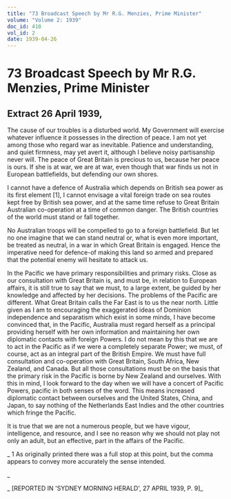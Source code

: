 ```yaml
---
title: "73 Broadcast Speech by Mr R.G. Menzies, Prime Minister"
volume: "Volume 2: 1939"
doc_id: 410
vol_id: 2
date: 1939-04-26
---
```


# 73 Broadcast Speech by Mr R.G. Menzies, Prime Minister

## Extract 26 April 1939,

The cause of our troubles is a disturbed world. My Government will exercise whatever influence it possesses in the direction of peace. I am not yet among those who regard war as inevitable. Patience and understanding, and quiet firmness, may yet avert it, although I believe noisy partisanship never will. The peace of Great Britain is precious to us, because her peace is ours. If she is at war, we are at war, even though that war finds us not in European battlefields, but defending our own shores.

I cannot have a defence of Australia which depends on British sea power as its first element [1], I cannot envisage a vital foreign trade on sea routes kept free by British sea power, and at the same time refuse to Great Britain Australian co-operation at a time of common danger. The British countries of the world must stand or fall together.

No Australian troops will be compelled to go to a foreign battlefield. But let no one imagine that we can stand neutral or, what is even more important, be treated as neutral, in a war in which Great Britain is engaged. Hence the imperative need for defence-of making this land so armed and prepared that the potential enemy will hesitate to attack us.

In the Pacific we have primary responsibilities and primary risks. Close as our consultation with Great Britain is, and must be, in relation to European affairs, it is still true to say that we must, to a large extent, be guided by her knowledge and affected by her decisions. The problems of the Pacific are different. What Great Britain calls the Far East is to us the near north. Little given as I am to encouraging the exaggerated ideas of Dominion independence and separatism which exist in some minds, I have become convinced that, in the Pacific, Australia must regard herself as a principal providing herself with her own information and maintaining her own diplomatic contacts with foreign Powers. I do not mean by this that we are to act in the Pacific as if we were a completely separate Power; we must, of course, act as an integral part of the British Empire. We must have full consultation and co-operation with Great Britain, South Africa, New Zealand, and Canada. But all those consultations must be on the basis that the primary risk in the Pacific is borne by New Zealand and ourselves. With this in mind, I look forward to the day when we will have a concert of Pacific Powers, pacific in both senses of the word. This means increased diplomatic contact between ourselves and the United States, China, and Japan, to say nothing of the Netherlands East Indies and the other countries which fringe the Pacific.

It is true that we are not a numerous people, but we have vigour, intelligence, and resource, and I see no reason why we should not play not only an adult, but an effective, part in the affairs of the Pacific.

_ 1 As originally printed there was a full stop at this point, but the comma appears to convey more accurately the sense intended.

_

_ [REPORTED IN 'SYDNEY MORNING HERALD', 27 APRIL 1939, P. 9]_
